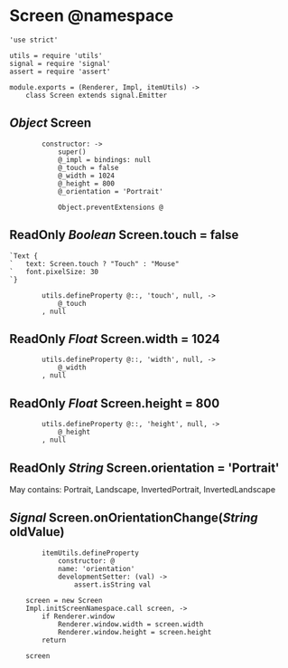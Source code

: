 Screen @namespace
=================

	'use strict'

	utils = require 'utils'
	signal = require 'signal'
	assert = require 'assert'

	module.exports = (Renderer, Impl, itemUtils) ->
		class Screen extends signal.Emitter

*Object* Screen
---------------

			constructor: ->
				super()
				@_impl = bindings: null
				@_touch = false
				@_width = 1024
				@_height = 800
				@_orientation = 'Portrait'

				Object.preventExtensions @

ReadOnly *Boolean* Screen.touch = false
---------------------------------------

```nml
`Text {
`	text: Screen.touch ? "Touch" : "Mouse"
`	font.pixelSize: 30
`}
```

			utils.defineProperty @::, 'touch', null, ->
				@_touch
			, null

ReadOnly *Float* Screen.width = 1024
------------------------------------

			utils.defineProperty @::, 'width', null, ->
				@_width
			, null

ReadOnly *Float* Screen.height = 800
------------------------------------

			utils.defineProperty @::, 'height', null, ->
				@_height
			, null

ReadOnly *String* Screen.orientation = 'Portrait'
-------------------------------------------------

May contains: Portrait, Landscape, InvertedPortrait, InvertedLandscape

## *Signal* Screen.onOrientationChange(*String* oldValue)

			itemUtils.defineProperty
				constructor: @
				name: 'orientation'
				developmentSetter: (val) ->
					assert.isString val

		screen = new Screen
		Impl.initScreenNamespace.call screen, ->
			if Renderer.window
				Renderer.window.width = screen.width
				Renderer.window.height = screen.height
			return

		screen
